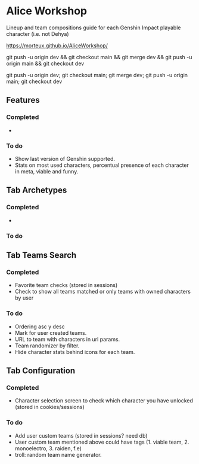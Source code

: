 # Alice Workshop
Lineup and team compositions guide for each Genshin Impact playable character (i.e. not Dehya)

https://morteux.github.io/AliceWorkshop/

git push -u origin dev && git checkout main && git merge dev && git push -u origin main && git checkout dev

git push -u origin dev; git checkout main; git merge dev; git push -u origin main; git checkout dev

## Features
### Completed
- 

### To do
- Show last version of Genshin supported.
- Stats on most used characters, percentual presence of each character in meta, viable and funny.

## Tab Archetypes
### Completed
- 

### To do

## Tab Teams Search
### Completed
- Favorite team checks (stored in sessions)
- Check to show all teams matched or only teams with owned characters by user

### To do
- Ordering asc y desc
- Mark for user created teams.
- URL to team with characters in url params.
- Team randomizer by filter.
- Hide character stats behind icons for each team.

## Tab Configuration
### Completed
- Character selection screen to check which character you have unlocked (stored in cookies/sessions)

### To do
- Add user custom teams (stored in sessions? need db)
- User custom team mentioned above could have tags (1. viable team, 2. monoelectro, 3. raiden, f.e)
- troll: random team name generator.